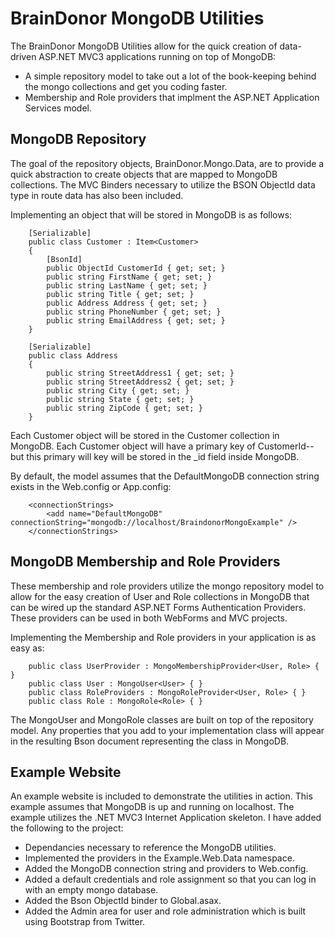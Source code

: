 BrainDonor MongoDB Utilities
==========================

The BrainDonor MongoDB Utilities allow for the quick creation of data-driven ASP.NET MVC3 applications running on top of MongoDB:

* A simple repository model to take out a lot of the book-keeping behind the mongo collections and get you coding faster.
* Membership and Role providers that implment the ASP.NET Application Services model.


MongoDB Repository
------------------

The goal of the repository objects, BrainDonor.Mongo.Data, are to provide a quick abstraction to create objects that are mapped to MongoDB collections.  The MVC Binders necessary to utilize the BSON ObjectId data type in route data has also been included.

Implementing an object that will be stored in MongoDB is as follows:

        [Serializable]
        public class Customer : Item<Customer>
        {
            [BsonId]
            public ObjectId CustomerId { get; set; }
            public string FirstName { get; set; }
            public string LastName { get; set; }
            public string Title { get; set; }
            public Address Address { get; set; }
            public string PhoneNumber { get; set; }
            public string EmailAddress { get; set; }
        }

        [Serializable]
        public class Address
        {
            public string StreetAddress1 { get; set; }
            public string StreetAddress2 { get; set; }
            public string City { get; set; }
            public string State { get; set; }
            public string ZipCode { get; set; }
        }

Each Customer object will be stored in the Customer collection in MongoDB.  Each Customer object will have a primary key of CustomerId--but this primary will key will be stored in the _id field inside MongoDB.

By default, the model assumes that the DefaultMongoDB connection string exists in the Web.config or App.config:

		<connectionStrings>
			<add name="DefaultMongoDB" connectionString="mongodb://localhost/BraindonorMongoExample" />
		</connectionStrings>

MongoDB Membership and Role Providers
-------------------------------------

These membership and role providers utilize the mongo repository model to allow for the easy creation of User and Role collections in MongoDB that can be wired up the standard ASP.NET Forms Authentication Providers.  These providers can be used in both WebForms and MVC projects.

Implementing the Membership and Role providers in your application is as easy as:

		public class UserProvider : MongoMembershipProvider<User, Role> { }
		public class User : MongoUser<User> { }
		public class RoleProviders : MongoRoleProvider<User, Role> { }
		public class Role : MongoRole<Role> { }

The MongoUser and MongoRole classes are built on top of the repository model.  Any properties that you add to your implementation class will appear in the resulting Bson document representing the class in MongoDB.

Example Website
--------------

An example website is included to demonstrate the utilities in action.  This example assumes that MongoDB is up and running on localhost.  The example utilizes the .NET MVC3 Internet Application skeleton.  I have added the following to the project:

* Dependancies necessary to reference the MongoDB utilities.
* Implemented the providers in the Example.Web.Data namespace.
* Added the MongoDB connection string and providers to Web.config.
* Added a default credentials and role assignment so that you can log in with an empty mongo database.
* Added the Bson ObjectId binder to Global.asax.
* Added the Admin area for user and role administration which is built using Bootstrap from Twitter.
